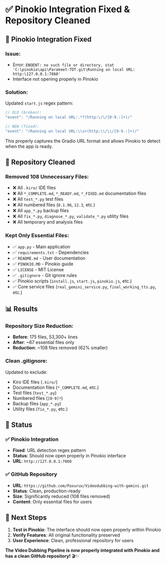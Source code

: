 # ✅ Pinokio Integration Fixed & Repository Cleaned

## 🔧 **Pinokio Integration Fixed**

### **Issue**: 
- Error: `ENOENT: no such file or directory, stat 'C:\pinokio\api\Parakeet-TDT.git\Running on local URL: http:\127.0.0.1:7860'`
- Interface not opening properly in Pinokio

### **Solution**:
Updated `start.js` regex pattern:
```javascript
// OLD (broken):
"event": "/Running on local URL:.*?(http:\/\/[0-9.:]+)/"

// NEW (fixed):
"event": "/Running on local URL:\\s+(http:\\/\\/[0-9.:]+)/"
```

This properly captures the Gradio URL format and allows Pinokio to detect when the app is ready.

## 🧹 **Repository Cleaned**

### **Removed 108 Unnecessary Files**:
- ❌ All `.kiro/` IDE files
- ❌ All `*_COMPLETE.md`, `*_READY.md`, `*_FIXED.md` documentation files
- ❌ All `test_*.py` test files
- ❌ All numbered files (`0.1.96`, `12.3`, etc.)
- ❌ All `app_*.py` backup files
- ❌ All `fix_*.py`, `diagnose_*.py`, `validate_*.py` utility files
- ❌ All temporary and analysis files

### **Kept Only Essential Files**:
- ✅ `app.py` - Main application
- ✅ `requirements.txt` - Dependencies
- ✅ `README.md` - User documentation
- ✅ `PINOKIO.MD` - Pinokio guide
- ✅ `LICENSE` - MIT License
- ✅ `.gitignore` - Git ignore rules
- ✅ Pinokio scripts (`install.js`, `start.js`, `pinokio.js`, etc.)
- ✅ Core service files (`real_gemini_service.py`, `final_working_tts.py`, etc.)

## 📊 **Results**

### **Repository Size Reduction**:
- **Before**: 175 files, 53,300+ lines
- **After**: ~67 essential files only
- **Reduction**: ~108 files removed (62% smaller)

### **Clean .gitignore**:
Updated to exclude:
- Kiro IDE files (`.kiro/`)
- Documentation files (`*_COMPLETE.md`, etc.)
- Test files (`test_*.py`)
- Numbered files (`[0-9]*`)
- Backup files (`app_*.py`)
- Utility files (`fix_*.py`, etc.)

## 🚀 **Status**

### ✅ **Pinokio Integration**
- **Fixed**: URL detection regex pattern
- **Status**: Should now open properly in Pinokio interface
- **URL**: `http://127.0.0.1:7860`

### ✅ **GitHub Repository**
- **URL**: `https://github.com/Paxurux/Videodubbing-with-gemini.git`
- **Status**: Clean, production-ready
- **Size**: Significantly reduced (108 files removed)
- **Content**: Only essential files for users

## 🎯 **Next Steps**

1. **Test in Pinokio**: The interface should now open properly within Pinokio
2. **Verify Features**: All original functionality preserved
3. **User Experience**: Clean, professional repository for users

**The Video Dubbing Pipeline is now properly integrated with Pinokio and has a clean GitHub repository!** 🎬✨